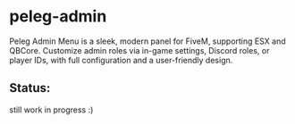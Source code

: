 # peleg-admin
Peleg Admin Menu is a sleek, modern panel for FiveM, supporting ESX and QBCore. Customize admin roles via in-game settings, Discord roles, or player IDs, with full configuration and a user-friendly design.


## Status:
still work in progress :) 